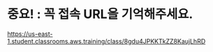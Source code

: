# 중요! : 꼭 접속 URL을 기억해주세요.

https://us-east-1.student.classrooms.aws.training/class/8gdu4JPKKTkZZ8KaujLhRD
